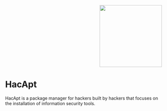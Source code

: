 
<div style="text-align:right;padding-left:50px">
<img height="200" src="https://user-images.githubusercontent.com/14183473/44804498-1b320e00-ab87-11e8-868d-cfa0c7058a0b.png">
</div>

# HacApt

HacApt is a package manager for hackers built by hackers that focuses on the installation of information security tools.